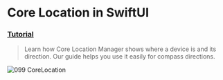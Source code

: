  # Core Location in SwiftUI
 ### [Tutorial](https://designcode.io/swiftui-handbook-core-location)
> Learn how Core Location Manager shows where a device is and its direction. Our guide helps you use it easily for compass directions.

 ![099 CoreLocation](https://github.com/mrgsdev/DesignCode/assets/157994617/be29cdd1-6b2c-4964-99e5-fab9c697fe57)
